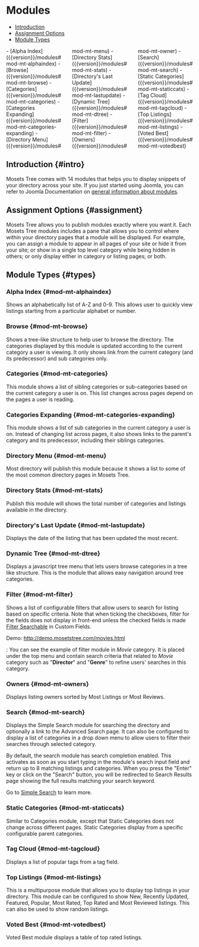 <style>
    .modules-list {
        column-count: 3; -moz-column-count: 3; -webkit-column-count: 3;
        column-gap: 2em; -moz-column-gap: 2em; -webkit-column-gap: 2em;
        margin-top:10px;
    }

    .modules-list a {
        display: block;
        font-weight: 400;
    }
</style>
# Modules

- [Introduction]({{version}}/modules#intro)
- [Assignment Options]({{version}}/modules#assignment)
- [Module Types]({{version}}/modules#types)
<div class="modules-list" markdown="1">
    - [Alpha Index]({{version}}/modules#mod-mt-alphaindex)
    - [Browse]({{version}}/modules#mod-mt-browse)
    - [Categories]({{version}}/modules#mod-mt-categories)
    - [Categories Expanding]({{version}}/modules#mod-mt-categories-expanding)
    - [Directory Menu]({{version}}/modules#mod-mt-menu)
    - [Directory Stats]({{version}}/modules#mod-mt-stats)
    - [Directory's Last Update]({{version}}/modules#mod-mt-lastupdate)
    - [Dynamic Tree]({{version}}/modules#mod-mt-dtree)
    - [Filter]({{version}}/modules#mod-mt-filter)
    - [Owners]({{version}}/modules#mod-mt-owner)
    - [Search]({{version}}/modules#mod-mt-search)
    - [Static Categories]({{version}}/modules#mod-mt-staticcats)
    - [Tag Cloud]({{version}}/modules#mod-mt-tagcloud)
    - [Top Listings]({{version}}/modules#mod-mt-listings)
    - [Voted Best]({{version}}/modules#mod-mt-votedbest)
</div>

## Introduction {#intro}
Mosets Tree comes with 14 modules that helps you to display snippets of your directory across your site. If you just started using Joomla, you can refer to Joomla Documentation on [general information about modules](https://docs.joomla.org/Module).

## Assignment Options {#assignment}
Mosets Tree allows you to publish modules exactly where you want it. Each Mosets Tree modules includes a pane that allows you to control where within your directory pages that a module will be displayed. For example, you can assign a module to appear in all pages of your site or hide it from your site; or show in a single top level category while being hidden in others; or only display either in category or listing pages; or both.

## Module Types {#types}

 ### Alpha Index {#mod-mt-alphaindex}
 Shows an alphabetically list of A-Z and 0-9. This allows user to quickly view listings starting from a particular alphabet or number.

 ### Browse {#mod-mt-browse}
 Shows a tree-like structure to help user to browse the directory. The categories displayed by this module is updated according to the current category a user is viewing. It only shows link from the current category (and its predecessor) and sub categories only.

 ### Categories {#mod-mt-categories}
 This module shows a list of sibling categories or sub-categories based on the current category a user is on. This list changes across pages depend on the pages a user is reading. 

 ### Categories Expanding {#mod-mt-categories-expanding}
 This module shows a list of sub categories in the current category a user is on. Instead of changing list across pages, it also shows links to the parent's category and its predecessor, including their siblings categories.

 ### Directory Menu {#mod-mt-menu}
 Most directory will publish this module because it shows a list to some of the most common directory pages in Mosets Tree.

 ### Directory Stats {#mod-mt-stats}
 Publish this module will shows the total number of categories and listings available in the directory.

 ### Directory's Last Update {#mod-mt-lastupdate}
 Displays the date of the listing that has been updated the most recent. 

 ### Dynamic Tree {#mod-mt-dtree}
 Displays a javascript tree menu that lets users browse categories in a tree like structure. This is the module that allows easy navigation around tree categories.

 ### Filter {#mod-mt-filter}
 Shows a list of configurable filters that allow users to search for listing based on specific criteria. 
 Note that when ticking the checkboxes, filter for the fields does not display in front-end unless the checked fields is made [Filter Searchable]({{version}}/fields#filter-searchable) in Custom Fields.

 Demo: http://demo.mosetstree.com/movies.html
 
 : You can see the example of filter module in _Movie_ category. It is placed under the top menu and contain search criteria that related to _Movie_ category such as "**Director**" and "**Genre**" to refine users' searches in this category.

 ### Owners {#mod-mt-owners}
 Displays listing owners sorted by Most Listings or Most Reviews.
 
 ### Search {#mod-mt-search}
 Displays the Simple Search module for searching the directory and optionally a link to the Advanced Search page. It can also be configured to display a list of categories in a drop down menu to allow users to filter their searches through selected category.
 
 By default, the search module has search completion enabled. This activates as soon as you start typing in the module's search input field and return up to 8 matching listings and categories. When you press the "Enter" key or click on the "Search" button, you will be redirected to Search Results page showing the full results matching your search keyword.
 
 Go to [Simple Search]({{version}}/search#simple-search) to learn more.
  
 ### Static Categories {#mod-mt-staticcats}
 Similar to Categories module, except that Static Categories does not change across different pages. Static Categories display from a specific configurable parent categories.

 ### Tag Cloud {#mod-mt-tagcloud}
 Displays a list of popular tags from a tag field.

 ### Top Listings {#mod-mt-listings}
 This is a multipurpose module that allows you to display top listings in your directory. This module can be configured to show New, Recently Updated, Featured, Popular, Most Rated, Top Rated and Most Reviewed listings. This can also be used to show random listings.

 ### Voted Best {#mod-mt-votedbest}
 Voted Best module displays a table of top rated listings.
